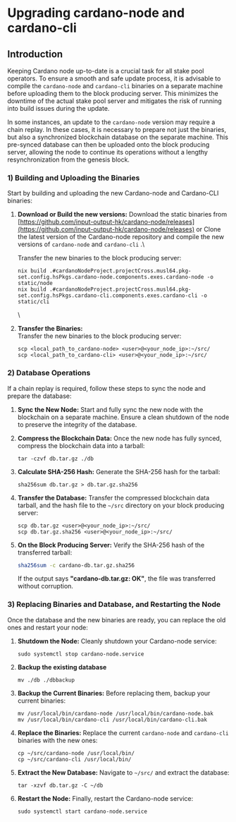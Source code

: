 # Upgrading cardano-node and cardano-cli

## Introduction

Keeping Cardano node up-to-date is a crucial task for all stake pool operators. To ensure a smooth and safe update process, it is advisable to compile the `cardano-node` and `cardano-cli` binaries on a separate machine before uploading them to the block producing server. This minimizes the downtime of the actual stake pool server and mitigates the risk of running into build issues during the update.

In some instances, an update to the `cardano-node` version may require a chain replay. In these cases, it is necessary to prepare not just the binaries, but also a synchronized blockchain database on the separate machine. This pre-synced database can then be uploaded onto the block producing server, allowing the node to continue its operations without a lengthy resynchronization from the genesis block.

### 1) Building and Uploading the Binaries

Start by building and uploading the new Cardano-node and Cardano-CLI binaries:

1.  **Download or Build the new versions:** Download the static binaries from [https://github.com/input-output-hk/cardano-node/releases](https://github.com/input-output-hk/cardano-node/releases) or Clone the latest version of the Cardano-node repository and compile the new versions of `cardano-node` and `cardano-cli` .\


    Transfer the new binaries to the block producing server:

    ```
    nix build .#cardanoNodeProject.projectCross.musl64.pkg-set.config.hsPkgs.cardano-node.components.exes.cardano-node -o static/node
    nix build .#cardanoNodeProject.projectCross.musl64.pkg-set.config.hsPkgs.cardano-cli.components.exes.cardano-cli -o static/cli
    ```

    \

2.  **Transfer the Binaries:**\
    Transfer the new binaries to the block producing server:

    ```
    scp <local_path_to_cardano-node> <user>@<your_node_ip>:~/src/
    scp <local_path_to_cardano-cli> <user>@<your_node_ip>:~/src/    
    ```

### 2) Database Operations

If a chain replay is required, follow these steps to sync the node and prepare the database:

1. **Sync the New Node:** Start and fully sync the new node with the blockchain on a separate machine. Ensure a clean shutdown of the node to preserve the integrity of the database.
2.  **Compress the Blockchain Data:** Once the new node has fully synced, compress the blockchain data into a tarball:

    ```
    tar -czvf db.tar.gz ./db
    ```
3.  **Calculate SHA-256 Hash:** Generate the SHA-256 hash for the tarball:

    ```
    sha256sum db.tar.gz > db.tar.gz.sha256
    ```
4.  **Transfer the Database:** Transfer the compressed blockchain data tarball, and the hash file to the `~/src` directory on your block producing server:

    ```
    scp db.tar.gz <user>@<your_node_ip>:~/src/
    scp db.tar.gz.sha256 <user>@<your_node_ip>:~/src/
    ```


5.  **On the Block Producing Server:** Verify the SHA-256 hash of the transferred tarball:

    ```bash
    sha256sum -c cardano-db.tar.gz.sha256
    ```

    If the output says **"cardano-db.tar.gz: OK"**, the file was transferred without corruption.

### 3) Replacing Binaries and Database, and Restarting the Node

Once the database and the new binaries are ready, you can replace the old ones and restart your node:

1.  **Shutdown the Node:** Cleanly shutdown your Cardano-node service:

    ```
    sudo systemctl stop cardano-node.service
    ```
2.  **Backup the existing database**

    ```
    mv ./db ./dbbackup
    ```
3.  **Backup the Current Binaries:** Before replacing them, backup your current binaries:

    ```
    mv /usr/local/bin/cardano-node /usr/local/bin/cardano-node.bak
    mv /usr/local/bin/cardano-cli /usr/local/bin/cardano-cli.bak
    ```
4.  **Replace the Binaries:** Replace the current `cardano-node` and `cardano-cli` binaries with the new ones:

    ```
    cp ~/src/cardano-node /usr/local/bin/
    cp ~/src/cardano-cli /usr/local/bin/
    ```
5.  **Extract the New Database:** Navigate to `~/src/` and extract the database:

    ```
    tar -xzvf db.tar.gz -C ~/db
    ```
6.  **Restart the Node:** Finally, restart the Cardano-node service:

    ```
    sudo systemctl start cardano-node.service
    ```
